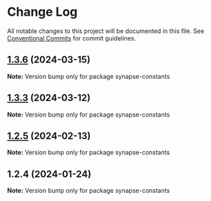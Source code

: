 # Change Log

All notable changes to this project will be documented in this file.
See [Conventional Commits](https://conventionalcommits.org) for commit guidelines.

## [1.3.6](https://github.com/synapsecns/sanguine/compare/synapse-constants@1.3.3...synapse-constants@1.3.6) (2024-03-15)

**Note:** Version bump only for package synapse-constants





## [1.3.3](https://github.com/synapsecns/sanguine/compare/synapse-constants@1.2.5...synapse-constants@1.3.3) (2024-03-12)

**Note:** Version bump only for package synapse-constants





## [1.2.5](https://github.com/synapsecns/sanguine/compare/synapse-constants@1.2.4...synapse-constants@1.2.5) (2024-02-13)

**Note:** Version bump only for package synapse-constants





## 1.2.4 (2024-01-24)

**Note:** Version bump only for package synapse-constants
